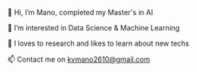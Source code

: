 👋 Hi, I’m Mano, completed my Master's in AI

👀 I’m interested in Data Science & Machine Learning

💞️ I loves to research and likes to learn about new techs

📫 Contact me on kvmano2610@gmail.com 


